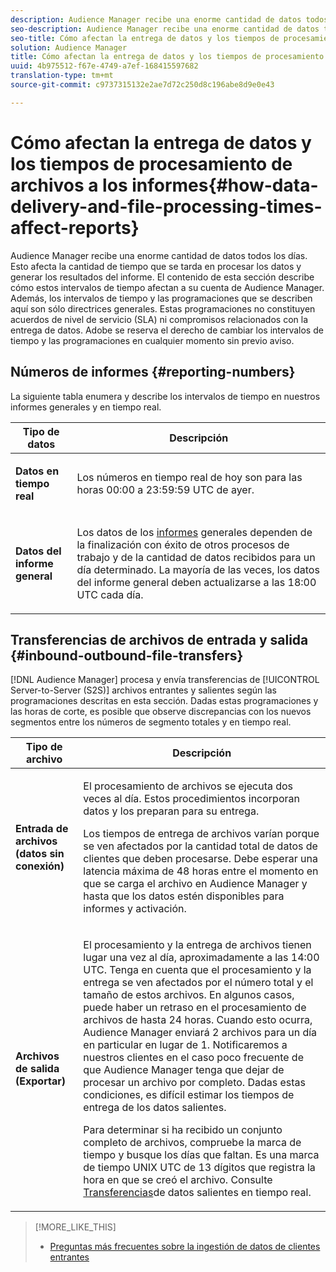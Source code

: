```yaml
---
description: Audience Manager recibe una enorme cantidad de datos todos los días. Esto afecta la cantidad de tiempo que se tarda en procesar los datos y generar los resultados del informe. El contenido de esta sección describe cómo estos intervalos de tiempo afectan a su cuenta de Audience Manager. Además, los intervalos de tiempo y las programaciones que se describen aquí son sólo directrices generales. Estas programaciones no constituyen acuerdos de nivel de servicio (SLA) ni compromisos relacionados con la entrega de datos. Adobe se reserva el derecho de cambiar los intervalos de tiempo y las programaciones en cualquier momento sin previo aviso.
seo-description: Audience Manager recibe una enorme cantidad de datos todos los días. Esto afecta la cantidad de tiempo que se tarda en procesar los datos y generar los resultados del informe. El contenido de esta sección describe cómo estos intervalos de tiempo afectan a su cuenta de Audience Manager. Además, los intervalos de tiempo y las programaciones que se describen aquí son sólo directrices generales. Estas programaciones no constituyen acuerdos de nivel de servicio (SLA) ni compromisos relacionados con la entrega de datos. Adobe se reserva el derecho de cambiar los intervalos de tiempo y las programaciones en cualquier momento sin previo aviso.
seo-title: Cómo afectan la entrega de datos y los tiempos de procesamiento de archivos a los informes
solution: Audience Manager
title: Cómo afectan la entrega de datos y los tiempos de procesamiento de archivos a los informes
uuid: 4b975512-f67e-4749-a7ef-168415597682
translation-type: tm+mt
source-git-commit: c9737315132e2ae7d72c250d8c196abe8d9e0e43

---
```



# Cómo afectan la entrega de datos y los tiempos de procesamiento de archivos a los informes{#how-data-delivery-and-file-processing-times-affect-reports}

Audience Manager recibe una enorme cantidad de datos todos los días. Esto afecta la cantidad de tiempo que se tarda en procesar los datos y generar los resultados del informe. El contenido de esta sección describe cómo estos intervalos de tiempo afectan a su cuenta de Audience Manager. Además, los intervalos de tiempo y las programaciones que se describen aquí son sólo directrices generales. Estas programaciones no constituyen acuerdos de nivel de servicio (SLA) ni compromisos relacionados con la entrega de datos. Adobe se reserva el derecho de cambiar los intervalos de tiempo y las programaciones en cualquier momento sin previo aviso.

## Números de informes {#reporting-numbers}

<!-- 

c_reporting_file_transfer_timeframe.xml

 -->

La siguiente tabla enumera y describe los intervalos de tiempo en nuestros informes generales y en tiempo real.

<table id="table_73AF95DF5D3A423894486444505D816A"> 
 <thead> 
  <tr> 
   <th colname="col1" class="entry"> Tipo de datos </th> 
   <th colname="col2" class="entry"> Descripción </th> 
  </tr> 
 </thead>
 <tbody> 
  <tr> 
   <td colname="col1"> <p> <b>Datos en tiempo real</b> </p> </td> 
   <td colname="col2"> <p> Los números en tiempo real de hoy son para las horas 00:00 a 23:59:59 UTC de ayer. </p> </td> 
  </tr> 
  <tr> 
   <td colname="col1"> <p> <b>Datos del informe general</b> </p> </td> 
   <td colname="col2"> <p>Los datos de los <a href="../reporting/general-reports.md#general-reports-overview"> informes</a> generales dependen de la finalización con éxito de otros procesos de trabajo y de la cantidad de datos recibidos para un día determinado. La mayoría de las veces, los datos del informe <span class="wintitle"></span> general deben actualizarse a las 18:00 UTC cada día. </p> </td> 
  </tr> 
 </tbody> 
</table>

## Transferencias de archivos de entrada y salida {#inbound-outbound-file-transfers}

[!DNL Audience Manager] procesa y envía transferencias de [!UICONTROL Server-to-Server (S2S)] archivos entrantes y salientes según las programaciones descritas en esta sección. Dadas estas programaciones y las horas de corte, es posible que observe discrepancias con los nuevos segmentos entre los números de segmento totales y en tiempo real.

<table id="table_303BEBA0756F46DDAA98D366A5304374"> 
 <thead> 
  <tr> 
   <th colname="col1" class="entry"> Tipo de archivo </th> 
   <th colname="col2" class="entry"> Descripción </th> 
  </tr> 
 </thead>
 <tbody> 
  <tr> 
   <td colname="col1"> <p> <b>Entrada de archivos (datos sin conexión)</b> </p> </td> 
   <td colname="col2"> <p>El procesamiento de archivos se ejecuta dos veces al día. Estos procedimientos incorporan datos y los preparan para su entrega. </p> <p>Los tiempos de entrega de archivos varían porque se ven afectados por la cantidad total de datos de clientes que deben procesarse. Debe esperar una latencia máxima de 48 horas entre el momento en que se carga el archivo en <span class="keyword"> Audience Manager</span> y hasta que los datos estén disponibles para informes y activación. </p> </td> 
  </tr> 
  <tr> 
   <td colname="col1"> <p> <b>Archivos de salida (Exportar)</b> </p> </td> 
   <td colname="col2"> <p>El procesamiento y la entrega de archivos tienen lugar una vez al día, aproximadamente a las 14:00 UTC. Tenga en cuenta que el procesamiento y la entrega se ven afectados por el número total y el tamaño de estos archivos. En algunos casos, puede haber un retraso en el procesamiento de archivos de hasta 24 horas. Cuando esto ocurra, Audience Manager <span class="keyword"></span> enviará 2 archivos para un día en particular en lugar de 1. Notificaremos a nuestros clientes en el caso poco frecuente de que <span class="keyword"> Audience Manager</span> tenga que dejar de procesar un archivo por completo. Dadas estas condiciones, es difícil estimar los tiempos de entrega de los datos salientes. </p> <p>Para determinar si ha recibido un conjunto completo de archivos, compruebe la marca de tiempo y busque los días que faltan. Es una marca de tiempo UNIX UTC de 13 dígitos que registra la hora en que se creó el archivo. Consulte <a href="../integration/receiving-audience-data/real-time-outbound-transfers/real-time-outbound-transfers.md"> Transferencias</a>de datos salientes en tiempo real. </p> </td> 
  </tr> 
 </tbody> 
</table>

>[!MORE_LIKE_THIS]
>
>* [Preguntas más frecuentes sobre la ingestión de datos de clientes entrantes](../faq/faq-inbound-data-ingestion.md)

